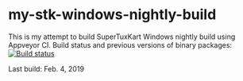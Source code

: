# my-stk-windows-nightly-build

This is my attempt to build SuperTuxKart Windows nightly build using Appveyor CI. Build status and previous versions of binary packages:
[![Build status](https://ci.appveyor.com/api/projects/status/wdnuq4n7yq2xhjte?svg=true)](https://ci.appveyor.com/project/acmepjz/my-stk-windows-nightly-build)

Last build: Feb. 4, 2019

<!-- Current version of binary package: https://bintray.com/acmepjz/my-stk-windows-nightly-build/stk/nightly -->
